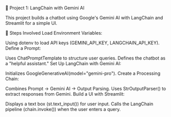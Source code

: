📌 Project 1: LangChain with Gemini AI

This project builds a chatbot using Google's Gemini AI with LangChain and Streamlit for a simple UI.

🔹 Steps Involved
Load Environment Variables:

Using dotenv to load API keys (GEMINI_API_KEY, LANGCHAIN_API_KEY).
Define a Prompt:

Uses ChatPromptTemplate to structure user queries.
Defines the chatbot as a "helpful assistant."
Set Up LangChain with Gemini AI:

Initializes GoogleGenerativeAI(model="gemini-pro").
Create a Processing Chain:

Combines Prompt → Gemini AI → Output Parsing.
Uses StrOutputParser() to extract responses from Gemini.
Build a UI with Streamlit:

Displays a text box (st.text_input()) for user input.
Calls the LangChain pipeline (chain.invoke()) when the user enters a query.
